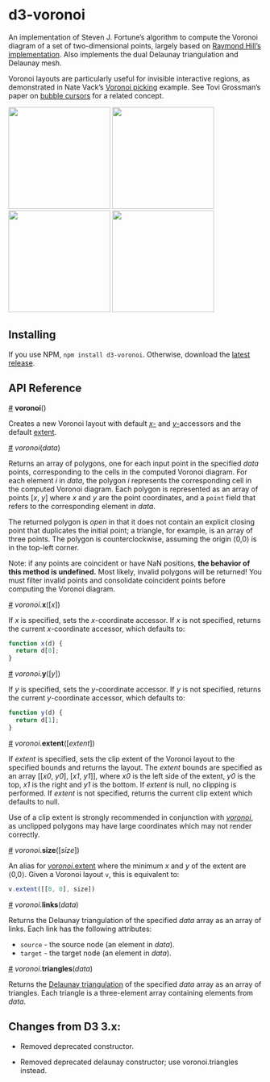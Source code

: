 # d3-voronoi

An implementation of Steven J. Fortune’s algorithm to compute the Voronoi diagram of a set of two-dimensional points, largely based on [Raymond Hill’s implementation](https://github.com/gorhill/Javascript-Voronoi). Also implements the dual Delaunay triangulation and Delaunay mesh.

Voronoi layouts are particularly useful for invisible interactive regions, as demonstrated in Nate Vack’s [Voronoi picking](http://bl.ocks.org/njvack/1405439) example. See Tovi Grossman’s paper on [bubble cursors](http://www.tovigrossman.com/BubbleCursor) for a related concept.

<a href="http://bl.ocks.org/mbostock/4060366"><img src="http://bl.ocks.org/mbostock/raw/4060366/thumbnail.png" width="202"></a>
<a href="http://bl.ocks.org/mbostock/4341156"><img src="http://bl.ocks.org/mbostock/raw/4341156/thumbnail.png" width="202"></a>
<a href="http://bl.ocks.org/mbostock/4237768"><img src="http://bl.ocks.org/mbostock/raw/4237768/thumbnail.png" width="202"></a>
<a href="http://bl.ocks.org/mbostock/1073373"><img src="http://bl.ocks.org/mbostock/raw/1073373/thumbnail.png" width="202"></a>

## Installing

If you use NPM, `npm install d3-voronoi`. Otherwise, download the [latest release](https://github.com/d3/d3-voronoi/releases/latest).

## API Reference

<a name="voronoi" href="#voronoi">#</a> <b>voronoi</b>()

Creates a new Voronoi layout with default [*x*-](#voronoi_x) and [*y*-](#voronoi_y)accessors and the default [extent](#voronoi_extent).

<a name="_voronoi" href="#_voronoi">#</a> <i>voronoi</i>(<i>data</i>)

Returns an array of polygons, one for each input point in the specified *data* points, corresponding to the cells in the computed Voronoi diagram. For each element *i* in *data*, the polygon *i* represents the corresponding cell in the computed Voronoi diagram. Each polygon is represented as an array of points [*x*, *y*] where *x* and *y* are the point coordinates, and a `point` field that refers to the corresponding element in *data*.

The returned polygon is *open* in that it does not contain an explicit closing point that duplicates the initial point; a triangle, for example, is an array of three points. The polygon is counterclockwise, assuming the origin ⟨0,0⟩ is in the top-left corner.

Note: if any points are coincident or have NaN positions, **the behavior of this method is undefined.** Most likely, invalid polygons will be returned! You must filter invalid points and consolidate coincident points before computing the Voronoi diagram.

<a name="voronoi_x" href="#voronoi_x">#</a> <i>voronoi</i>.<b>x</b>([<i>x</i>])

If *x* is specified, sets the *x*-coordinate accessor. If *x* is not specified, returns the current *x*-coordinate accessor, which defaults to:

```js
function x(d) {
  return d[0];
}
```

<a name="voronoi_y" href="#voronoi_y">#</a> <i>voronoi</i>.<b>y</b>([<i>y</i>])

If *y* is specified, sets the *y*-coordinate accessor. If *y* is not specified, returns the current *y*-coordinate accessor, which defaults to:

```js
function y(d) {
  return d[1];
}
```

<a name="voronoi_extent" href="#voronoi_extent">#</a> <i>voronoi</i>.<b>extent</b>([<i>extent</i>])

If *extent* is specified, sets the clip extent of the Voronoi layout to the specified bounds and returns the layout. The *extent* bounds are specified as an array [​[<i>x0</i>, <i>y0</i>], [<i>x1</i>, <i>y1</i>]​], where <i>x0</i> is the left side of the extent, <i>y0</i> is the top, <i>x1</i> is the right and <i>y1</i> is the bottom. If *extent* is null, no clipping is performed. If *extent* is not specified, returns the current clip extent which defaults to null.

Use of a clip extent is strongly recommended in conjunction with [*voronoi*](#_voronoi), as unclipped polygons may have large coordinates which may not render correctly.

<a name="voronoi_size" href="#voronoi_size">#</a> <i>voronoi</i>.<b>size</b>([<i>size</i>])

An alias for [*voronoi*.extent](#voronoi_extent) where the minimum *x* and *y* of the extent are ⟨0,0⟩. Given a Voronoi layout `v`, this is equivalent to:

```js
v.extent([[0, 0], size])
```

<a name="voronoi_links" href="#voronoi_links">#</a> <i>voronoi</i>.<b>links</b>(<i>data</i>)

Returns the Delaunay triangulation of the specified *data* array as an array of links. Each link has the following attributes:

* `source` - the source node (an element in *data*).
* `target` - the target node (an element in *data*).

<a name="voronoi_triangles" href="#voronoi_triangles">#</a> <i>voronoi</i>.<b>triangles</b>(<i>data</i>)

Returns the <a href="https://en.wikipedia.org/wiki/Delaunay_triangulation">Delaunay triangulation</a> of the specified *data* array as an array of triangles. Each triangle is a three-element array containing elements from *data*.

## Changes from D3 3.x:

* Removed deprecated constructor.

* Removed deprecated delaunay constructor; use voronoi.triangles instead.
